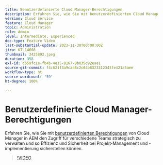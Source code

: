 ```yaml
---
title: Benutzerdefinierte Cloud Manager-Berechtigungen
description: Erfahren Sie, wie Sie mit benutzerdefinierten Cloud Manager-Berechtigungen in AEM den Zugriff für verschiedene Teams strategisch verwalten und so Effizienz und Sicherheit bei Projekt-Management und -implementierung sicherstellen können.
version: Cloud Service
feature: Cloud Manager
topic: Administration
role: Admin
level: Intermediate, Experienced
doc-type: Feature Video
last-substantial-update: 2023-11-30T00:00:00Z
jira: KT-14608
thumbnail: 3425892.jpeg
duration: 358
exl-id: d659fc1e-fb4b-4e15-8167-8b035d92eae1
source-git-commit: f4c621f3a9caa8c2c64b8323312343fe421a5aee
workflow-type: ht
source-wordcount: '59'
ht-degree: 100%

---
```


# Benutzerdefinierte Cloud Manager-Berechtigungen

Erfahren Sie, wie Sie mit [benutzerdefinierten Berechtigungen](https://experienceleague.adobe.com/docs/experience-manager-cloud-manager/content/requirements/custom-permissions.html?lang=de) von Cloud Manager in AEM den Zugriff für verschiedene Teams strategisch zu verwalten und so Effizienz und Sicherheit bei Projekt-Management und -implementierung sicherstellen können.

>[!VIDEO](https://video.tv.adobe.com/v/3425892/?learn=on)
